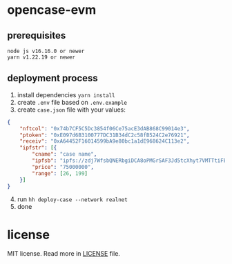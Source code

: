 # opencase-evm

## prerequisites
```
node js v16.16.0 or newer
yarn v1.22.19 or newer
```

## deployment process

1. install dependencies `yarn install`
2. create `.env` file based on `.env.example`
3. create `case.json` file with your values:
```json
{
    "nftcol": "0x74b7CF5C5Dc3854f06Ce75acE3dAB868C99014e3",
    "ptoken": "0xE097d6B3100777DC31B34dC2c58fB524C2e76921",
    "receiv": "0xA64452F16014599bA9e80bc1a1dE968624C113e2",
    "ipfstr": [{
        "cname": "case name",
        "ipfsb": "ipfs://zdj7WfsbQNERbgiDCA8oPMGrSAF3Jd5tcXhyt7VMTTtiFE9S5/",
        "price": "75000000",
        "range": [26, 199]
    }]
}

```
4. run `hh deploy-case --network realnet`
5. done

# license
MIT license. Read more in [LICENSE](./LICENSE) file.
